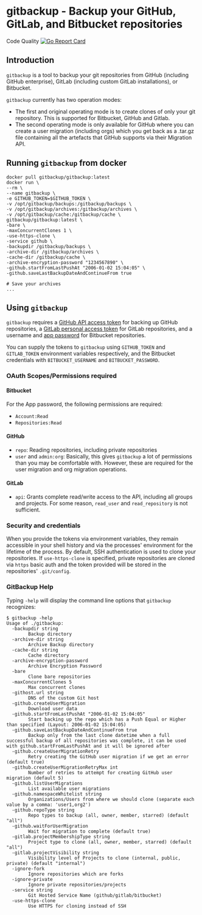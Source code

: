 # gitbackup - Backup your GitHub, GitLab, and Bitbucket repositories

Code Quality [![Go Report Card](https://goreportcard.com/badge/github.com/kyaxcorp/gitbackup)](https://goreportcard.com/report/github.com/kyaxcorp/gitbackup)

## Introduction

``gitbackup`` is a tool to backup your git repositories from GitHub (including GitHub enterprise),
GitLab (including custom GitLab installations), or Bitbucket.

``gitbackup`` currently has two operation modes:

- The first and original operating mode is to create clones of only your git repository. This is supported for
  Bitbucket, GitHub and Gitlab.
- The second operating mode is only available for GitHub where you can create a user migration (including orgs) which
  you get back as a .tar.gz
  file containing all the artefacts that GitHub supports via their Migration API.

## Running `gitbackup` from docker

```
docker pull gitbackup/gitbackup:latest
docker run \
--rm \
--name gitbackup \
-e GITHUB_TOKEN=$GITHUB_TOKEN \
-v /opt/gitbackup/backups:/gitbackup/backups \
-v /opt/gitbackup/archives:/gitbackup/archives \
-v /opt/gitbackup/cache:/gitbackup/cache \
gitbackup/gitbackup:latest \
-bare \
-maxConcurrentClones 1 \
-use-https-clone \
-service github \
-backupdir /gitbackup/backups \
-archive-dir /gitbackup/archives \
-cache-dir /gitbackup/cache \
-archive-encryption-password "1234567890" \
-github.startFromLastPushAt "2006-01-02 15:04:05" \
-github.saveLastBackupDateAndContinueFrom true

# Save your archives
...
```

## Using `gitbackup`

``gitbackup`` requires a [GitHub API access token](https://github.com/blog/1509-personal-api-tokens) for
backing up GitHub repositories, a [GitLab personal access token](https://gitlab.com/profile/personal_access_tokens)
for GitLab repositories, and a username and [app password](https://bitbucket.org/account/settings/app-passwords/) for
Bitbucket repositories.

You can supply the tokens to ``gitbackup`` using ``GITHUB_TOKEN`` and ``GITLAB_TOKEN`` environment variables
respectively, and the Bitbucket credentials with ``BITBUCKET_USERNAME`` and ``BITBUCKET_PASSWORD``.

### OAuth Scopes/Permissions required

#### Bitbucket

For the App password, the following permissions are required:

- `Account:Read`
- `Repositories:Read`

#### GitHub

- `repo`: Reading repositories, including private repositories
- `user` and `admin:org`: Basically, this gives `gitbackup` a lot of permissions than you may be comfortable with.
  However, these are required for the user migration and org migration operations.

#### GitLab

- `api`: Grants complete read/write access to the API, including all groups and projects.
  For some reason, `read_user` and `read_repository` is not sufficient.

### Security and credentials

When you provide the tokens via environment variables, they remain accessible in your shell history
and via the processes' environment for the lifetime of the process. By default, SSH authentication
is used to clone your repositories. If `use-https-clone` is specified, private repositories
are cloned via `https` basic auth and the token provided will be stored in the repositories'
`.git/config`.

### GitBackup Help

Typing ``-help`` will display the command line options that `gitbackup` recognizes:

```
$ gitbackup -help
Usage of ./gitbackup:
  -backupdir string
        Backup directory
  -archive-dir string
        Archive Backup directory
  -cache-dir string
        Cache directory  
  -archive-encryption-password 
        Archive Encryption Password
  -bare
        Clone bare repositories
  -maxConcurrentClones 5
        Max concurrent clones
  -githost.url string
        DNS of the custom Git host
  -github.createUserMigration
        Download user data
  -github.startFromLastPushAt "2006-01-02 15:04:05"
        Start backing up the repo which has a Push Equal or Higher than specified (Layout: 2006-01-02 15:04:05)
  -github.saveLastBackupDateAndContinueFrom true
        Backup only from the last clone datetime when a full successful backup of all repositories was complete, it can be used with github.startFromLastPushAt and it will be ignored after
  -github.createUserMigrationRetry
        Retry creating the GitHub user migration if we get an error (default true)
  -github.createUserMigrationRetryMax int
        Number of retries to attempt for creating GitHub user migration (default 5)
  -github.listUserMigrations
        List available user migrations
  -github.namespaceWhitelist string
        Organizations/Users from where we should clone (separate each value by a comma: 'user1,org2')
  -github.repoType string
        Repo types to backup (all, owner, member, starred) (default "all")
  -github.waitForUserMigration
        Wait for migration to complete (default true)
  -gitlab.projectMembershipType string
        Project type to clone (all, owner, member, starred) (default "all")
  -gitlab.projectVisibility string
        Visibility level of Projects to clone (internal, public, private) (default "internal")
  -ignore-fork
        Ignore repositories which are forks
  -ignore-private
        Ignore private repositories/projects
  -service string
        Git Hosted Service Name (github/gitlab/bitbucket)
  -use-https-clone
        Use HTTPS for cloning instead of SSH
```
